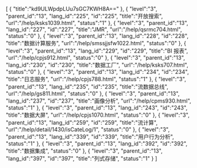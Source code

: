 [
	{
		"title":"kd9ULWpdpLUu7sGC7KWH8A=="
	},
	{
		"level":"3",
		"parent_id":"13",
		"lang_id":"225",
		"id":"225",
		"title":"开放搜索",
		"url":"/help/ksks1039.html",
		"status":"1"
	},
	{
		"level":"3",
		"parent_id":"13",
		"lang_id":"227",
		"id":"227",
		"title":"JMR",
		"url":"/help/qsrmc704.html",
		"status":"0"
	},
	{
		"level":"3",
		"parent_id":"13",
		"lang_id":"228",
		"id":"228",
		"title":"数据计算服务",
		"url":"/help/smssjjsfw1022.html",
		"status":"0"
	},
	{
		"level":"3",
		"parent_id":"13",
		"lang_id":"229",
		"id":"229",
		"title":"BI 报表",
		"url":"/help/cpjs912.html",
		"status":"0"
	},
	{
		"level":"3",
		"parent_id":"13",
		"lang_id":"230",
		"id":"230",
		"title":"数据工厂",
		"url":"/help/ksks707.html",
		"status":"0"
	},
	{
		"level":"3",
		"parent_id":"13",
		"lang_id":"234",
		"id":"234",
		"title":"日志服务",
		"url":"/help/cpjs788.html",
		"status":"1"
	},
	{
		"level":"3",
		"parent_id":"13",
		"lang_id":"235",
		"id":"235",
		"title":"流数据总线",
		"url":"/help/gs811.html",
		"status":"0"
	},
	{
		"level":"3",
		"parent_id":"13",
		"lang_id":"237",
		"id":"237",
		"title":"画像分析",
		"url":"/help/cpms930.html",
		"status":"1"
	},
	{
		"level":"3",
		"parent_id":"13",
		"lang_id":"243",
		"id":"243",
		"title":"数据大屏",
		"url":"/help/cpjs1070.html",
		"status":"0"
	},
	{
		"level":"3",
		"parent_id":"13",
		"lang_id":"259",
		"id":"259",
		"title":"流计算",
		"url":"/help/detail/1430/isCateLog/1",
		"status":"0"
	},
	{
		"level":"3",
		"parent_id":"13",
		"lang_id":"339",
		"id":"339",
		"title":"用户行为分析",
		"status":"1"
	},
	{
		"level":"3",
		"parent_id":"13",
		"lang_id":"392",
		"id":"392",
		"title":"数据集成",
		"status":"0"
	},
	{
		"level":"3",
		"parent_id":"13",
		"lang_id":"397",
		"id":"397",
		"title":"列式存储",
		"status":"1"
	}
]